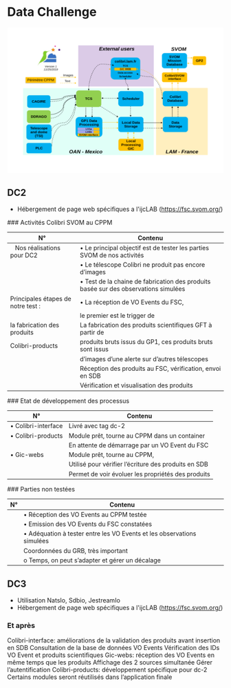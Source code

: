 # Data Challenge

![gic components](images/schema1.png)

## DC2 

- Hébergement de page web spécifiques a l'ijcLAB (https://fsc.svom.org/)

### Activités Colibri SVOM au CPPM


 |N° | Contenu   |
|--|--|
| 	 Nos réalisations pour DC2 |• Le principal objectif est de tester les parties SVOM de nos activités|
||• Le télescope Colibri ne produit pas encore d’images|
||• Test de la chaine de fabrication des produits basée sur des observations simulées|
|Principales étapes de notre test :|• La réception de VO Events du FSC, |
||le premier est le trigger de|
|la fabrication des produits| La fabrication des produits scientifiques GFT à partir de|
|Colibri-products|produits bruts issus du GP1, ces produits bruts sont issus|
||d’images d’une alerte sur d’autres télescopes|
|| Réception des produits au FSC, vérification, envoi en SDB|
|| Vérification et visualisation des produits|


### Etat de développement des processus



 |N° | Contenu   |
|--|--|
|• Colibri-interface|Livré avec tag dc-2|
|• Colibri-products|Module prêt, tourne au CPPM dans un container|
||En attente de démarrage par un VO Event du FSC|
|• Gic-webs|Module prêt, tourne au CPPM,|
||Utilisé pour vérifier l’écriture des produits en SDB|
||Permet de voir évoluer les propriétés des produits|


### Parties non testées


 |N° | Contenu   |
|--|--|
||• Réception des VO Events au CPPM testée|
||• Emission des VO Events du FSC constatées|
||• Adéquation à tester entre les VO Events et les observations simulées|
||Coordonnées du GRB, très important|
||o Temps, on peut s’adapter et gérer un décalage|




## DC3

- Utilisation NatsIo, Sdbio, JestreamIo
- Hébergement de page web spécifiques a l'ijcLAB (https://fsc.svom.org/)


### Et après
Colibri-interface: améliorations de la validation des produits avant
insertion en SDB
Consultation de la base de données VO Events
Vérification des IDs VO Event et produits scientifiques
Gic-webs: réception des VO Events en même temps que les produits
Affichage des 2 sources simultanée
Gérer l’autentification
Colibri-products: développement spécifique pour dc-2
Certains modules seront réutilisés dans l’application finale
